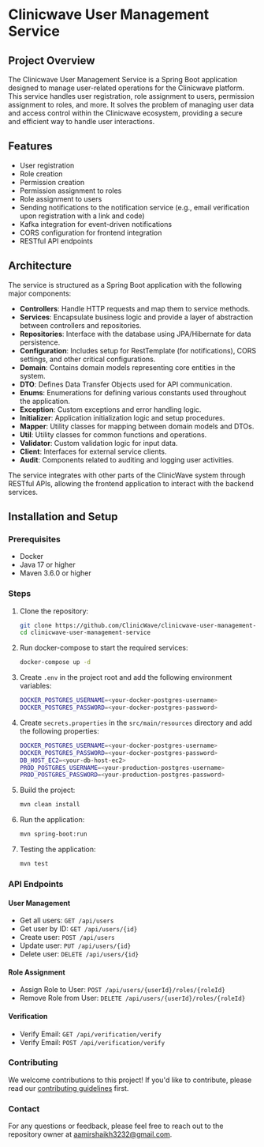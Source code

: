 # Clinicwave User Management Service

## Project Overview

The Clinicwave User Management Service is a Spring Boot application designed to manage user-related operations for the
Clinicwave platform. This service handles user registration, role assignment to users, permission assignment to roles,
and more. It solves the problem of managing user data and access control within the Clinicwave ecosystem, providing a
secure and efficient way to handle user interactions.

## Features

- User registration
- Role creation
- Permission creation
- Permission assignment to roles
- Role assignment to users
- Sending notifications to the notification service (e.g., email verification upon registration with a link and code)
- Kafka integration for event-driven notifications
- CORS configuration for frontend integration
- RESTful API endpoints

## Architecture

The service is structured as a Spring Boot application with the following major components:

- **Controllers**: Handle HTTP requests and map them to service methods.
- **Services**: Encapsulate business logic and provide a layer of abstraction between controllers and repositories.
- **Repositories**: Interface with the database using JPA/Hibernate for data persistence.
- **Configuration**: Includes setup for RestTemplate (for notifications), CORS settings, and other critical
  configurations.
- **Domain**: Contains domain models representing core entities in the system.
- **DTO**: Defines Data Transfer Objects used for API communication.
- **Enums**: Enumerations for defining various constants used throughout the application.
- **Exception**: Custom exceptions and error handling logic.
- **Initializer**: Application initialization logic and setup procedures.
- **Mapper**: Utility classes for mapping between domain models and DTOs.
- **Util**: Utility classes for common functions and operations.
- **Validator**: Custom validation logic for input data.
- **Client**: Interfaces for external service clients.
- **Audit**: Components related to auditing and logging user activities.

The service integrates with other parts of the ClinicWave system through RESTful APIs, allowing the frontend application
to interact with the backend services.

## Installation and Setup

### Prerequisites

- Docker
- Java 17 or higher
- Maven 3.6.0 or higher

### Steps

1. Clone the repository:
   ```sh
   git clone https://github.com/ClinicWave/clinicwave-user-management-service.git
   cd clinicwave-user-management-service
    ```

2. Run docker-compose to start the required services:
    ```sh
    docker-compose up -d
    ```
   
3. Create `.env` in the project root and add the following environment variables:
   ```sh
   DOCKER_POSTGRES_USERNAME=<your-docker-postgres-username>
   DOCKER_POSTGRES_PASSWORD=<your-docker-postgres-password>
   ```
4. Create `secrets.properties` in the `src/main/resources` directory and add the following properties:
   ```sh
   DOCKER_POSTGRES_USERNAME=<your-docker-postgres-username>
   DOCKER_POSTGRES_PASSWORD=<your-docker-postgres-password>
   DB_HOST_EC2=<your-db-host-ec2>
   PROD_POSTGRES_USERNAME=<your-production-postgres-username>
   PROD_POSTGRES_PASSWORD=<your-production-postgres-password>
   ```

5. Build the project:
    ```sh
    mvn clean install
    ```
6. Run the application:
    ```sh
    mvn spring-boot:run
    ```
7. Testing the application:
    ```sh
    mvn test
    ```

### API Endpoints

#### User Management

- Get all users: `GET /api/users`
- Get user by ID: `GET /api/users/{id}`
- Create user: `POST /api/users`
- Update user: `PUT /api/users/{id}`
- Delete user: `DELETE /api/users/{id}`

#### Role Assignment

- Assign Role to User: `POST /api/users/{userId}/roles/{roleId}`
- Remove Role from User: `DELETE /api/users/{userId}/roles/{roleId}`

#### Verification

- Verify Email: `GET /api/verification/verify`
- Verify Email: `POST /api/verification/verify`

### Contributing

We welcome contributions to this project! If you'd like to contribute, please read our [contributing guidelines](CONTRIBUTING.md) first.

### Contact

For any questions or feedback, please feel free to reach out to the repository owner
at [aamirshaikh3232@gmail.com](aamirshaikh3232@gmail.com).

